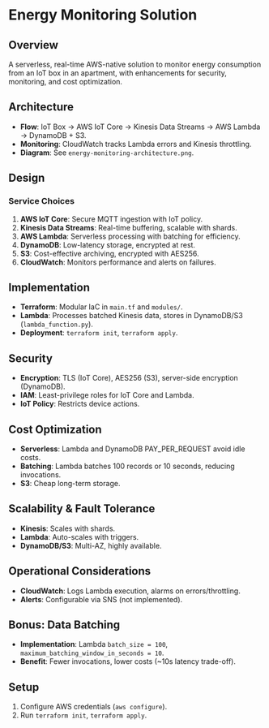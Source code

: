 # Energy Monitoring Solution
## Overview
A serverless, real-time AWS-native solution to monitor energy consumption from an IoT box in an apartment, with enhancements for security, monitoring, and cost optimization.
## Architecture
- **Flow**: IoT Box → AWS IoT Core → Kinesis Data Streams → AWS Lambda → DynamoDB + S3.
- **Monitoring**: CloudWatch tracks Lambda errors and Kinesis throttling.
- **Diagram**: See `energy-monitoring-architecture.png`.
## Design
### Service Choices
1. **AWS IoT Core**: Secure MQTT ingestion with IoT policy.
2. **Kinesis Data Streams**: Real-time buffering, scalable with shards.
3. **AWS Lambda**: Serverless processing with batching for efficiency.
4. **DynamoDB**: Low-latency storage, encrypted at rest.
5. **S3**: Cost-effective archiving, encrypted with AES256.
6. **CloudWatch**: Monitors performance and alerts on failures.
## Implementation
- **Terraform**: Modular IaC in `main.tf` and `modules/`.
- **Lambda**: Processes batched Kinesis data, stores in DynamoDB/S3 (`lambda_function.py`).
- **Deployment**: `terraform init`, `terraform apply`.
## Security
- **Encryption**: TLS (IoT Core), AES256 (S3), server-side encryption (DynamoDB).
- **IAM**: Least-privilege roles for IoT Core and Lambda.
- **IoT Policy**: Restricts device actions.
## Cost Optimization
- **Serverless**: Lambda and DynamoDB PAY_PER_REQUEST avoid idle costs.
- **Batching**: Lambda batches 100 records or 10 seconds, reducing invocations.
- **S3**: Cheap long-term storage.
## Scalability & Fault Tolerance
- **Kinesis**: Scales with shards.
- **Lambda**: Auto-scales with triggers.
- **DynamoDB/S3**: Multi-AZ, highly available.
## Operational Considerations
- **CloudWatch**: Logs Lambda execution, alarms on errors/throttling.
- **Alerts**: Configurable via SNS (not implemented).
## Bonus: Data Batching
- **Implementation**: Lambda `batch_size = 100`, `maximum_batching_window_in_seconds = 10`.
- **Benefit**: Fewer invocations, lower costs (~10s latency trade-off).
## Setup
1. Configure AWS credentials (`aws configure`).
2. Run `terraform init`, `terraform apply`.
